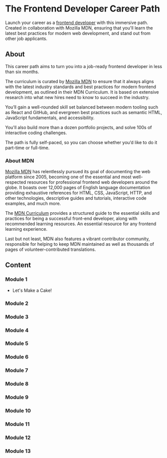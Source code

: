 # The Frontend Developer Career Path
Launch your career as a [frontend developer](https://scrimba.com/learn/frontend) with this immersive path. Created in collaboration with Mozilla MDN, ensuring that you'll learn the latest best practices for modern web development, and stand out from other job applicants.

## About
This career path aims to turn you into a job-ready frontend developer in less than six months.

The curriculum is curated by [Mozilla MDN](https://developer.mozilla.org/en-US/curriculum/) to ensure that it always aligns with the latest industry standards and best practices for modern frontend development, as outlined in their MDN Curriculum. It is based on extensive research into what new hires need to know to succeed in the industry.

You’ll gain a well-rounded skill set balanced between modern tooling such as React and GitHub, and evergreen best practices such as semantic HTML, JavaScript fundamentals, and accessibility.

You'll also build more than a dozen portfolio projects, and solve 100s of interactive coding challenges.

The path is fully self-paced, so you can choose whether you’d like to do it part-time or full-time.

### About MDN
[Mozilla MDN](https://developer.mozilla.org/en-US/) has relentlessly pursued its goal of documenting the web platform since 2005, becoming one of the essential and most well-respected resources for professional frontend web developers around the globe. It boasts over 12,000 pages of English language documentation providing exhaustive references for HTML, CSS, JavaScript, HTTP, and other technologies, descriptive guides and tutorials, interactive code examples, and much more.

The [MDN Curriculum](https://developer.mozilla.org/en-US/curriculum/) provides a structured guide to the essential skills and practices for being a successful front-end developer, along with recommended learning resources. An essential resource for any frontend learning experience.

Last but not least, MDN also features a vibrant contributor community, responsible for helping to keep MDN maintained as well as thousands of pages of volunteer-contributed translations.

## Content
### Module 1
- Let's Make a Cake!
### Module 2
### Module 3
### Module 4
### Module 5
### Module 6
### Module 7
### Module 8
### Module 9
### Module 10
### Module 11
### Module 12
### Module 13
